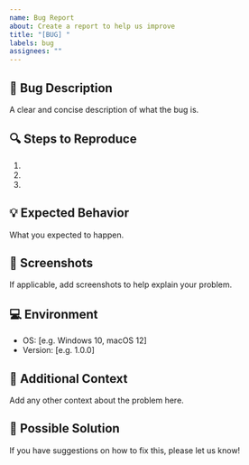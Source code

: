 ```yaml
---
name: Bug Report
about: Create a report to help us improve
title: "[BUG] "
labels: bug
assignees: ""
---
```


## 🐛 Bug Description

A clear and concise description of what the bug is.

## 🔍 Steps to Reproduce

1.
2.
3.

## 💡 Expected Behavior

What you expected to happen.

## 📸 Screenshots

If applicable, add screenshots to help explain your problem.

## 💻 Environment

- OS: [e.g. Windows 10, macOS 12]
- Version: [e.g. 1.0.0]

## 📝 Additional Context

Add any other context about the problem here.

## 🎯 Possible Solution

If you have suggestions on how to fix this, please let us know!
